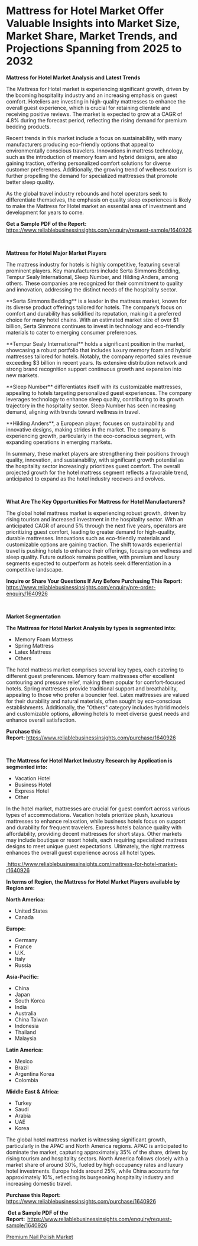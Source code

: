 <p><h1>Mattress for Hotel Market Offer Valuable Insights into Market Size, Market Share, Market Trends, and Projections Spanning from 2025 to 2032</h1></p><p><strong>Mattress for Hotel Market Analysis and Latest Trends</strong></p>
<p><p>The Mattress for Hotel market is experiencing significant growth, driven by the booming hospitality industry and an increasing emphasis on guest comfort. Hoteliers are investing in high-quality mattresses to enhance the overall guest experience, which is crucial for retaining clientele and receiving positive reviews. The market is expected to grow at a CAGR of 4.8% during the forecast period, reflecting the rising demand for premium bedding products.</p><p>Recent trends in this market include a focus on sustainability, with many manufacturers producing eco-friendly options that appeal to environmentally conscious travelers. Innovations in mattress technology, such as the introduction of memory foam and hybrid designs, are also gaining traction, offering personalized comfort solutions for diverse customer preferences. Additionally, the growing trend of wellness tourism is further propelling the demand for specialized mattresses that promote better sleep quality.</p><p>As the global travel industry rebounds and hotel operators seek to differentiate themselves, the emphasis on quality sleep experiences is likely to make the Mattress for Hotel market an essential area of investment and development for years to come.</p></p>
<p><strong>Get a Sample PDF of the Report:&nbsp;</strong> <a href="https://www.reliablebusinessinsights.com/enquiry/request-sample/1640926?utm_campaign=3116&utm_medium=2&utm_source=Github&utm_content=ia&utm_term=05042025&utm_id=mattress-for-hotel">https://www.reliablebusinessinsights.com/enquiry/request-sample/1640926</a></p>
<p>&nbsp;</p>
<p><strong>Mattress for Hotel Major Market Players</strong></p>
<p><p>The mattress industry for hotels is highly competitive, featuring several prominent players. Key manufacturers include Serta Simmons Bedding, Tempur Sealy International, Sleep Number, and Hilding Anders, among others. These companies are recognized for their commitment to quality and innovation, addressing the distinct needs of the hospitality sector.</p><p>**Serta Simmons Bedding** is a leader in the mattress market, known for its diverse product offerings tailored for hotels. The company’s focus on comfort and durability has solidified its reputation, making it a preferred choice for many hotel chains. With an estimated market size of over $1 billion, Serta Simmons continues to invest in technology and eco-friendly materials to cater to emerging consumer preferences.</p><p>**Tempur Sealy International** holds a significant position in the market, showcasing a robust portfolio that includes luxury memory foam and hybrid mattresses tailored for hotels. Notably, the company reported sales revenue exceeding $3 billion in recent years. Its extensive distribution network and strong brand recognition support continuous growth and expansion into new markets.</p><p>**Sleep Number** differentiates itself with its customizable mattresses, appealing to hotels targeting personalized guest experiences. The company leverages technology to enhance sleep quality, contributing to its growth trajectory in the hospitality sector. Sleep Number has seen increasing demand, aligning with trends toward wellness in travel.</p><p>**Hilding Anders**, a European player, focuses on sustainability and innovative designs, making strides in the market. The company is experiencing growth, particularly in the eco-conscious segment, with expanding operations in emerging markets.</p><p>In summary, these market players are strengthening their positions through quality, innovation, and sustainability, with significant growth potential as the hospitality sector increasingly prioritizes guest comfort. The overall projected growth for the hotel mattress segment reflects a favorable trend, anticipated to expand as the hotel industry recovers and evolves.</p></p>
<p>&nbsp;</p>
<p><strong>What Are The Key Opportunities For Mattress for Hotel Manufacturers?</strong></p>
<p><p>The global hotel mattress market is experiencing robust growth, driven by rising tourism and increased investment in the hospitality sector. With an anticipated CAGR of around 5% through the next five years, operators are prioritizing guest comfort, leading to greater demand for high-quality, durable mattresses. Innovations such as eco-friendly materials and customizable options are gaining traction. The shift towards experiential travel is pushing hotels to enhance their offerings, focusing on wellness and sleep quality. Future outlook remains positive, with premium and luxury segments expected to outperform as hotels seek differentiation in a competitive landscape.</p></p>
<p><strong>Inquire or Share Your Questions If Any Before Purchasing This Report:</strong> <a href="https://www.reliablebusinessinsights.com/enquiry/pre-order-enquiry/1640926?utm_campaign=3116&utm_medium=2&utm_source=Github&utm_content=ia&utm_term=05042025&utm_id=mattress-for-hotel">https://www.reliablebusinessinsights.com/enquiry/pre-order-enquiry/1640926</a></p>
<p>&nbsp;</p>
<p><strong>Market Segmentation</strong></p>
<p><strong>The Mattress for Hotel Market Analysis by types is segmented into:</strong></p>
<p><ul><li>Memory Foam Mattress</li><li>Spring Mattress</li><li>Latex Mattress</li><li>Others</li></ul></p>
<p><p>The hotel mattress market comprises several key types, each catering to different guest preferences. Memory foam mattresses offer excellent contouring and pressure relief, making them popular for comfort-focused hotels. Spring mattresses provide traditional support and breathability, appealing to those who prefer a bouncier feel. Latex mattresses are valued for their durability and natural materials, often sought by eco-conscious establishments. Additionally, the "Others" category includes hybrid models and customizable options, allowing hotels to meet diverse guest needs and enhance overall satisfaction.</p></p>
<p><strong>Purchase this Report:&nbsp;</strong><a href="https://www.reliablebusinessinsights.com/purchase/1640926?utm_campaign=3116&utm_medium=2&utm_source=Github&utm_content=ia&utm_term=05042025&utm_id=mattress-for-hotel">https://www.reliablebusinessinsights.com/purchase/1640926</a></p>
<p>&nbsp;</p>
<p><strong>The Mattress for Hotel Market Industry Research by Application is segmented into:</strong></p>
<p><ul><li>Vacation Hotel</li><li>Business Hotel</li><li>Express Hotel</li><li>Other</li></ul></p>
<p><p>In the hotel market, mattresses are crucial for guest comfort across various types of accommodations. Vacation hotels prioritize plush, luxurious mattresses to enhance relaxation, while business hotels focus on support and durability for frequent travelers. Express hotels balance quality with affordability, providing decent mattresses for short stays. Other markets may include boutique or resort hotels, each requiring specialized mattress designs to meet unique guest expectations. Ultimately, the right mattress enhances the overall guest experience across all hotel types.</p></p>
<p><a href="https://www.reliablebusinessinsights.com/mattress-for-hotel-market-r1640926?utm_campaign=3116&utm_medium=2&utm_source=Github&utm_content=ia&utm_term=05042025&utm_id=mattress-for-hotel">&nbsp;https://www.reliablebusinessinsights.com/mattress-for-hotel-market-r1640926</a></p>
<p><strong>In terms of Region, the Mattress for Hotel Market Players available by Region are:</strong></p>
<p>
    <p> <strong> North America: </strong>
        <ul>
            <li>United States</li>
            <li>Canada</li>
        </ul>
        </p> 
    <p> <strong> Europe: </strong>
        <ul>
            <li>Germany</li>
            <li>France</li>
            <li>U.K.</li>
            <li>Italy</li>
            <li>Russia</li>
        </ul>
        </p> 
    <p> <strong> Asia-Pacific: </strong>
        <ul>
            <li>China</li>
            <li>Japan</li>
            <li>South Korea</li>
            <li>India</li>
            <li>Australia</li>
            <li>China Taiwan</li>
            <li>Indonesia</li>
            <li>Thailand</li>
            <li>Malaysia</li>
        </ul>
        </p> 
    <p> <strong> Latin America: </strong>
        <ul>
            <li>Mexico</li>
            <li>Brazil</li>
            <li>Argentina Korea</li>
            <li>Colombia</li>
        </ul>
        </p> 
    <p> <strong> Middle East & Africa: </strong>
        <ul>
            <li>Turkey</li>
            <li>Saudi</li>
            <li>Arabia</li>
            <li>UAE</li>
            <li>Korea</li>
        </ul>
    </p>
    </p>
<p><p>The global hotel mattress market is witnessing significant growth, particularly in the APAC and North America regions. APAC is anticipated to dominate the market, capturing approximately 35% of the share, driven by rising tourism and hospitality sectors. North America follows closely with a market share of around 30%, fueled by high occupancy rates and luxury hotel investments. Europe holds around 25%, while China accounts for approximately 10%, reflecting its burgeoning hospitality industry and increasing domestic travel.</p></p>
<p><strong>Purchase this Report: </strong><a href="https://www.reliablebusinessinsights.com/purchase/1640926?utm_campaign=3116&utm_medium=2&utm_source=Github&utm_content=ia&utm_term=05042025&utm_id=mattress-for-hotel">https://www.reliablebusinessinsights.com/purchase/1640926</a></p>
<p>&nbsp;<strong>Get a Sample PDF of the Report:&nbsp;&nbsp;</strong><a href="https://www.reliablebusinessinsights.com/enquiry/request-sample/1640926?utm_campaign=3116&utm_medium=2&utm_source=Github&utm_content=ia&utm_term=05042025&utm_id=mattress-for-hotel">https://www.reliablebusinessinsights.com/enquiry/request-sample/1640926</a></p>
<p><strong></strong></p>
<p><p><a href="https://github.com/ziwersekos/Market-Research-Report-List-1/blob/main/premium-nail-polish-market.md?utm_campaign=3116&utm_medium=2&utm_source=Github&utm_content=ia&utm_term=05042025&utm_id=mattress-for-hotel">Premium Nail Polish Market</a></p></p>